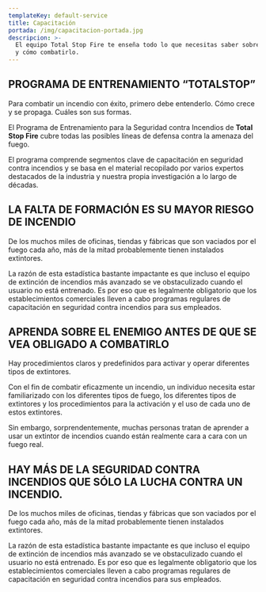 ```yaml
---
templateKey: default-service
title: Capacitación
portada: /img/capacitacion-portada.jpg
descripcion: >-
  El equipo Total Stop Fire te enseña todo lo que necesitas saber sobre el fuego
  y cómo combatirlo.
---
```

## PROGRAMA DE ENTRENAMIENTO “TOTALSTOP”

Para combatir un incendio con éxito, primero debe entenderlo. Cómo crece y se propaga. Cuáles son sus formas.

El Programa de Entrenamiento para la Seguridad contra Incendios de **Total Stop Fire** cubre todas las posibles líneas de defensa contra la amenaza del fuego.

El programa comprende segmentos clave de capacitación en seguridad contra incendios y se basa en el material recopilado por varios expertos destacados de la industria y nuestra propia investigación a lo largo de décadas.

## LA FALTA DE FORMACIÓN ES SU MAYOR RIESGO DE INCENDIO

De los muchos miles de oficinas, tiendas y fábricas que son vaciados por el fuego cada año, más de la mitad probablemente tienen instalados extintores.

La razón de esta estadística bastante impactante es que incluso el equipo de extinción de incendios más avanzado se ve obstaculizado cuando el usuario no está entrenado. Es por eso que es legalmente obligatorio que los establecimientos comerciales lleven a cabo programas regulares de capacitación en seguridad contra incendios para sus empleados.

 ## APRENDA SOBRE EL ENEMIGO ANTES DE QUE SE VEA OBLIGADO A COMBATIRLO

Hay procedimientos claros y predefinidos para activar y operar diferentes tipos de extintores.

Con el fin de combatir eficazmente un incendio, un individuo necesita estar familiarizado con los diferentes tipos de fuego, los diferentes tipos de extintores y los procedimientos para la activación y el uso de cada uno de estos extintores.

Sin embargo, sorprendentemente, muchas personas tratan de aprender a usar un extintor de incendios cuando están realmente cara a cara con un fuego real.



## HAY MÁS DE LA SEGURIDAD CONTRA INCENDIOS QUE SÓLO LA LUCHA CONTRA UN INCENDIO.

De los muchos miles de oficinas, tiendas y fábricas que son vaciados por el fuego cada año, más de la mitad probablemente tienen instalados extintores.

La razón de esta estadística bastante impactante es que incluso el equipo de extinción de incendios más avanzado se ve obstaculizado cuando el usuario no está entrenado. Es por eso que es legalmente obligatorio que los establecimientos comerciales lleven a cabo programas regulares de capacitación en seguridad contra incendios para sus empleados.
